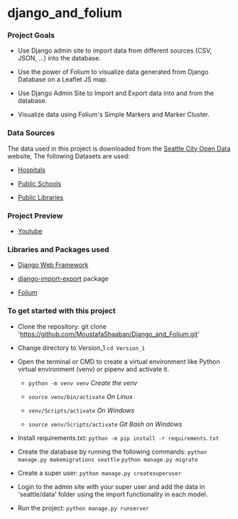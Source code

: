 # django_and_folium


###  Project Goals

* Use Django admin site to import data from different sources (CSV, JSON, ...) into the database.

* Use the power of Folium to visualize data generated from Django Database on a Leaflet JS map.

* Use Django Admin Site to Import and Export data into and from the database.

* Visualize data using Folium's Simple Markers and Marker Cluster.


### Data Sources

The data used in this project is downloaded from the [Seattle City Open Data](https://data-seattlecitygis.opendata.arcgis.com/) website, The following Datasets are used:

* [Hospitals](https://data-seattlecitygis.opendata.arcgis.com/datasets/hospitals/explore)

* [Public Schools](https://data-seattlecitygis.opendata.arcgis.com/datasets/public-schools/explore)

* [Public Libraries](https://data-seattlecitygis.opendata.arcgis.com/datasets/seattle-public-libraries/explore)


### Project Preview

* [Youtube](https://www.youtube.com/watch?v=r08MujfgjoM)


### Libraries and Packages used

* [Django Web Framework](https://www.djangoproject.com/)

* [django-import-export](https://django-import-export.readthedocs.io/en/latest/) package

* [Folium](https://python-visualization.github.io/folium/)


### To get started with this project

* Clone the repository: git clone 'https://github.com/MoustafaShaaban/Django_and_Folium.git'

* Change directory to Version_1 ``` cd Version_1 ```

* Open the terminal or CMD to create a virtual environment like Python virtual environment (venv) or pipenv and activate it.

    * ``` python -m venv venv ```           *Create the venv*

    * ``` source venv/bin/activate ```      *On Linux*

    * ``` venv/Scripts/activate ```         *On Windows*

    * ``` source venv/Scripts/activate ```  *Git Bash on Windows*

* Install requirements.txt: ``` python -m pip install -r requirements.txt ```

* Create the database by running the following commands:
``` python manage.py makemigrations seattle ```
``` python manage.py migrate ```

* Create a super user: ``` python manage.py createsuperuser ```

* Login to the admin site with your super user and add the data in 'seattle/data' folder using the import functionality in each model.

* Run the project: ``` python manage.py runserver ```